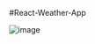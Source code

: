 #React-Weather-App

![image](https://user-images.githubusercontent.com/67569126/183247935-eb3762de-49ca-47de-8e70-f00db5a22856.png)

